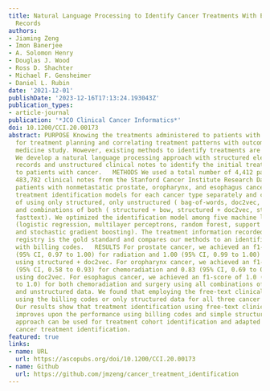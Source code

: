 ```yaml
---
title: Natural Language Processing to Identify Cancer Treatments With Electronic Medical
  Records
authors:
- Jiaming Zeng
- Imon Banerjee
- A. Solomon Henry
- Douglas J. Wood
- Ross D. Shachter
- Michael F. Gensheimer
- Daniel L. Rubin
date: '2021-12-01'
publishDate: '2023-12-16T17:13:24.193043Z'
publication_types:
- article-journal
publication: '*JCO Clinical Cancer Informatics*'
doi: 10.1200/CCI.20.00173
abstract: PURPOSE Knowing the treatments administered to patients with cancer is important
  for treatment planning and correlating treatment patterns with outcomes for personalized
  medicine study. However, existing methods to identify treatments are often lacking.
  We develop a natural language processing approach with structured electronic medical
  records and unstructured clinical notes to identify the initial treatment administered
  to patients with cancer.   METHODS We used a total number of 4,412 patients with
  483,782 clinical notes from the Stanford Cancer Institute Research Database containing
  patients with nonmetastatic prostate, oropharynx, and esophagus cancer. We trained
  treatment identification models for each cancer type separately and compared performance
  of using only structured, only unstructured ( bag-of-words, doc2vec, fasttext),
  and combinations of both ( structured + bow, structured + doc2vec, structured +
  fasttext). We optimized the identification model among five machine learning methods
  (logistic regression, multilayer perceptrons, random forest, support vector machines,
  and stochastic gradient boosting). The treatment information recorded in the cancer
  registry is the gold standard and compares our methods to an identification baseline
  with billing codes.   RESULTS For prostate cancer, we achieved an f1-score of 0.99
  (95% CI, 0.97 to 1.00) for radiation and 1.00 (95% CI, 0.99 to 1.00) for surgery
  using structured + doc2vec. For oropharynx cancer, we achieved an f1-score of 0.78
  (95% CI, 0.58 to 0.93) for chemoradiation and 0.83 (95% CI, 0.69 to 0.95) for surgery
  using doc2vec. For esophagus cancer, we achieved an f1-score of 1.0 (95% CI, 1.0
  to 1.0) for both chemoradiation and surgery using all combinations of structured
  and unstructured data. We found that employing the free-text clinical notes outperforms
  using the billing codes or only structured data for all three cancer types.   CONCLUSION
  Our results show that treatment identification using free-text clinical notes greatly
  improves upon the performance using billing codes and simple structured data. The
  approach can be used for treatment cohort identification and adapted for longitudinal
  cancer treatment identification.
featured: true
links:
- name: URL
  url: https://ascopubs.org/doi/10.1200/CCI.20.00173
- name: Github
  url: https://github.com/jmzeng/cancer_treatment_identification
---
```

